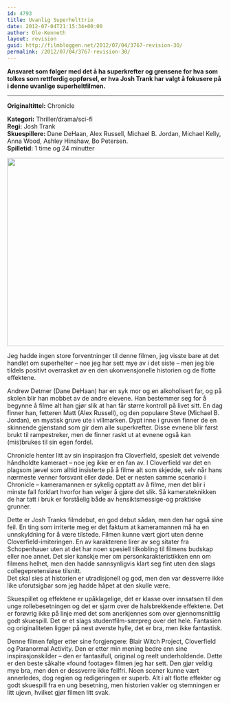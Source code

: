 ```yaml
---
id: 4793
title: Uvanlig Superhelttrio
date: 2012-07-04T21:15:34+00:00
author: Ole-Kenneth
layout: revision
guid: http://filmbloggen.net/2012/07/04/3767-revision-30/
permalink: /2012/07/04/3767-revision-30/
---
```

**Ansvaret som følger med det å ha superkrefter og grensene for hva som tolkes som rettferdig oppførsel, er hva Josh Trank har valgt å fokusere på i denne uvanlige superheltfilmen.**  
****

**<!--more-->Originaltittel:** Chronicle

  
**Kategori:** Thriller/drama/sci-fi  
**Regi:** Josh Trank  
**Skuespillere:** Dane DeHaan, Alex Russell, Michael B. Jordan, Michael Kelly, Anna Wood, Ashley Hinshaw, Bo Petersen.  
**Spilletid:** 1 time og 24 minutter

<a href="http://filmbloggen.net/2012/05/28/uvanlig-superhelttrio/chronicle11/" rel="attachment wp-att-3800"><img class="alignnone size-large wp-image-3800" src="http://filmbloggen.net/wp-content/uploads//2012/05/Chronicle11-620x438.jpg" alt="" width="620" height="438" /></a>

Jeg hadde ingen store forventninger til denne filmen, jeg visste bare at det handlet om superhelter &#8211; noe jeg har sett mye av i det siste &#8211; men jeg ble tildels positivt overrasket av en den ukonvensjonelle historien og de flotte effektene.

Andrew Detmer (Dane DeHaan) har en syk mor og en alkoholisert far, og på skolen blir han mobbet av de andre elevene. Han bestemmer seg for å begynne å filme alt han gjør slik at han får større kontroll på livet sitt. En dag finner han, fetteren Matt (Alex Russell), og den populære Steve (Michael B. Jordan), en mystisk gruve ute i villmarken. Dypt inne i gruven finner de en skinnende gjenstand som gir dem alle superkrefter. Disse evnene blir først brukt til rampestreker, men de finner raskt ut at evnene også kan (mis)brukes til sin egen fordel.

Chronicle henter litt av sin inspirasjon fra Cloverfield, spesielt det veivende håndholdte kameraet &#8211; noe jeg ikke er en fan av. I Cloverfield var det en plagsom jævel som alltid insisterte på å filme alt som skjedde, selv når hans nærmeste venner forsvant eller døde. Det er nesten samme scenario i Chronicle &#8211; kameramannen er sykelig opptatt av å filme, men det blir i minste fall forklart hvorfor han velger å gjøre det slik. Så kamerateknikken de har tatt i bruk er forståelig både av hensiktsmessige-og praktiske grunner.

Dette er Josh Tranks filmdebut, en god debut sådan, men den har også sine feil. En ting som irriterte meg er det faktum at kameramannen må ha en unnskyldning for å være tilstede. Filmen kunne vært gjort uten denne Cloverfield-imiteringen. En av karakterene lirer av seg sitater fra Schopenhauer uten at det har noen spesiell tilkobling til filmens budskap eller noe annet. Det sier kanskje mer om personkarakteristikken enn om filmens helhet, men den hadde sannsynligvis klart seg fint uten den slags collegepretensiøse tilsnitt.  
Det skal sies at historien er utradisjonell og god, men den var dessverre ikke like uforutsigbar som jeg hadde håpet at den skulle være.

Skuespillet og effektene er upåklagelige, det er klasse over innsatsen til den unge rollebesetningen og det er sjarm over de halsbrekkende effektene. Det er forøvrig ikke på linje med det som anerkjennes som over gjennomsnittlig godt skuespill. Det er et slags studentfilm-særpreg over det hele. Fantasien og originaliteten ligger på nest øverste hylle, det er bra, men ikke fantastisk.

Denne filmen følger etter sine forgjengere: Blair Witch Project, Cloverfield og Paranormal Activity. Den er etter min mening bedre enn sine inspirasjonskilder &#8211; den er fantasifull, original og reelt underholdende. Dette er den beste såkalte &laquo;found footage&raquo; filmen jeg har sett. Den gjør veldig mye bra, men den er dessverre ikke feilfri. Noen scener kunne vært annerledes, dog regien og redigeringen er superb. Alt i alt flotte effekter og godt skuespill fra en ung besetning, men historien vakler og stemningen er litt ujevn, hvilket gjør filmen litt svak.

<div class="video-shortcode">
</div>

&nbsp;